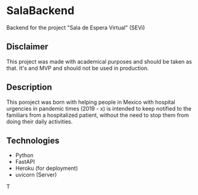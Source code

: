 # SalaBackend
Backend for the project "Sala de Espera Virtual" (SEVi)

## Disclaimer
This project was made with academical purposes and should be taken as that. It's and MVP and should not be used in production.

## Description
This poroject was born with helping people in Mexico with hospital urgencies in pandemic times (2019 - x)
is intended to keep notified to the familiars from a hospitalized patient, without the need to stop them from doing their daily activities.

## Technologies
 - Python
 - FastAPI
 - Heroku (for deployment)
 - uvicorn (Server)
 
T
